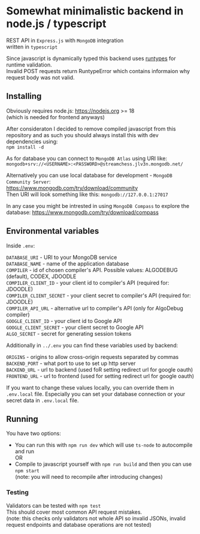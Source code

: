 # Somewhat minimalistic backend in node.js / typescript

REST API in `Express.js` with `MongoDB` integration  
written in `typescript`

Since javascript is dynamically typed this backend uses [runtypes](https://www.npmjs.com/package/runtypes) for runtime validation.  
Invalid POST requests return RuntypeError which contains informaion why request body was not valid.

## Installing

Obviously requires node.js: <https://nodejs.org> >= 18  
(which is needed for frontend anyways)

After consideraton I decided to remove compiled javascript from this repository and as such you should always install this with dev dependencies using:  
`npm install -d`

As for database you can connect to `MongoDB Atlas` using URI like:  
`mongodb+srv://<USERNAME>:<PASSWORD>@streamchess.jlv3n.mongodb.net/`

Alternatively you can use local database for development - `MongoDB Community Server`:  
<https://www.mongodb.com/try/download/community>  
Then URI will look something like this: `mongodb://127.0.0.1:27017`

In any case you might be intrested in using `MongoDB Compass` to explore the database:
<https://www.mongodb.com/try/download/compass>

## Environmental variables

Inside `.env`:

`DATABASE_URI` - URI to your MongoDB service  
`DATABASE_NAME` - name of the application database  
`COMPILER` - id of chosen compiler's API. Possible values: ALGODEBUG (default), CODEX, JDOODLE  
`COMPILER_CLIENT_ID` - your client id to compiler's API (required for: JDOODLE)  
`COMPILER_CLIENT_SECRET` - your client secret to compiler's API (required for: JDOODLE)  
`COMPILER_API_URL` - alternative url to compiler's API (only for AlgoDebug compiler)  
`GOOGLE_CLIENT_ID` - your client id to Google API  
`GOOGLE_CLIENT_SECRET` - your client secret to Google API  
`ALGO_SECRET` - secret for generating session tokens

Additionally in `../.env` you can find these variables used by backend:

`ORIGINS` - origins to allow cross-origin requests separated by commas  
`BACKEND_PORT` - what port to use to set up http server  
`BACKEND_URL` - url to backend (used foR setting redirect url for google oauth)  
`FRONTEND_URL` - url to frontend (used for setting redirect url for google oauth)  

If you want to change these values locally, you can override them in `.env.local` file. Especially you can set your database connection or your secret data in `.env.local` file.

## Running

You have two options:

-   You can run this with `npm run dev` which will use `ts-node` to autocompile and run  
    OR
-   Compile to javascript yourself with `npm run build` and then you can use `npm start`  
    (note: you will need to recompile after introducing changes)

### Testing

Validators can be tested with `npm test`  
This should cover most common API request mistakes.  
(note: this checks only validators not whole API so invalid JSONs, invalid request endpoints and database operations are not tested)
